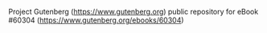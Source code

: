 Project Gutenberg (https://www.gutenberg.org) public repository for eBook #60304 (https://www.gutenberg.org/ebooks/60304)

